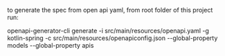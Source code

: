 
to generate the spec from open api yaml, from root folder of this project run:

openapi-generator-cli generate -i src/main/resources/openapi.yaml -g kotlin-spring -c src/main/resources/openapiconfig.json --global-property models --global-property apis

